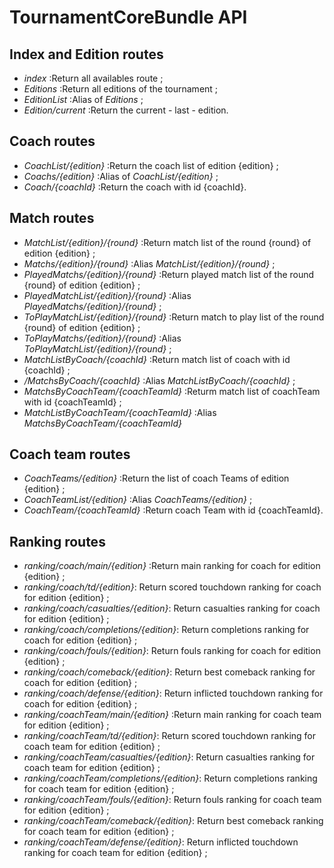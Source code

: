 # TournamentCoreBundle API

## Index and Edition routes

* _index_ :Return all availables route ;
* _Editions_ :Return all editions of the tournament ;
* _EditionList_ :Alias of _Editions_ ;
* _Edition/current_ :Return the current - last - edition.

## Coach routes

* _CoachList/{edition}_ :Return the coach list of edition {edition} ;
* _Coachs/{edition}_ :Alias of _CoachList/{edition}_ ;
* _Coach/{coachId}_ :Return the coach with id {coachId}.

## Match routes

* _MatchList/{edition}/{round}_ :Return match list of the round {round} of edition {edition} ;
* _Matchs/{edition}/{round}_ :Alias _MatchList/{edition}/{round}_ ;
* _PlayedMatchs/{edition}/{round}_ :Return played match list of the round {round} of edition {edition} ;
* _PlayedMatchList/{edition}/{round}_ :Alias _PlayedMatchs/{edition}/{round}_ ;
* _ToPlayMatchList/{edition}/{round}_ :Return match to play list of the round {round} of edition {edition} ;
* _ToPlayMatchs/{edition}/{round}_ :Alias _ToPlayMatchList/{edition}/{round}_ ;
* _MatchListByCoach/{coachId}_ :Return match list of coach with id {coachId} ;
* _/MatchsByCoach/{coachId}_ :Alias _MatchListByCoach/{coachId}_ ;
* _MatchsByCoachTeam/{coachTeamId}_ :Returm match list of coachTeam with id {coachTeamId} ;
* _MatchListByCoachTeam/{coachTeamId}_ :Alias _MatchsByCoachTeam/{coachTeamId}_

## Coach team routes

* _CoachTeams/{edition}_ :Return the list of coach Teams of edition {edition} ;
* _CoachTeamList/{edition}_ :Alias _CoachTeams/{edition}_ ;
* _CoachTeam/{coachTeamId}_ :Return coach Team with id {coachTeamId}.

## Ranking routes

* _ranking/coach/main/{edition}_ :Return main ranking for coach for edition {edition} ;
* _ranking/coach/td/{edition}_: Return scored touchdown ranking for coach for edition {edition} ;
* _ranking/coach/casualties/{edition}_: Return casualties ranking for coach for edition {edition} ;
* _ranking/coach/completions/{edition}_: Return completions ranking for coach for edition {edition} ;
* _ranking/coach/fouls/{edition}_: Return fouls ranking for coach for edition {edition} ;
* _ranking/coach/comeback/{edition}_: Return best comeback ranking for coach for edition {edition} ;
* _ranking/coach/defense/{edition}_: Return inflicted touchdown ranking for coach for edition {edition} ;
* _ranking/coachTeam/main/{edition}_ :Return main ranking for coach team for edition {edition} ;
* _ranking/coachTeam/td/{edition}_: Return scored touchdown ranking for coach team for edition {edition} ;
* _ranking/coachTeam/casualties/{edition}_: Return casualties ranking for coach team for edition {edition} ;
* _ranking/coachTeam/completions/{edition}_: Return completions ranking for coach team for edition {edition} ;
* _ranking/coachTeam/fouls/{edition}_: Return fouls ranking for coach team for edition {edition} ;
* _ranking/coachTeam/comeback/{edition}_: Return best comeback ranking for coach team for edition {edition} ;
* _ranking/coachTeam/defense/{edition}_: Return inflicted touchdown ranking for coach team for edition {edition} ;
